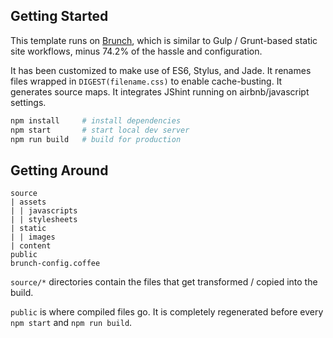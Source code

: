 ## Getting Started

This template runs on [Brunch](http://brunch.io/), which is similar to Gulp /
Grunt-based static site workflows, minus 74.2% of the hassle and configuration.

It has been customized to make use of ES6, Stylus, and Jade. It renames files
wrapped in `DIGEST(filename.css)` to enable cache-busting. It generates source
maps. It integrates JShint running on airbnb/javascript settings.

```sh
npm install     # install dependencies
npm start       # start local dev server
npm run build   # build for production
```

## Getting Around

```
source
| assets
| | javascripts
| | stylesheets
| static
| | images
| content
public
brunch-config.coffee
```

`source/*` directories contain the files that get transformed / copied into the
build.

`public` is where compiled files go. It is completely regenerated before
every `npm start` and `npm run build`.

